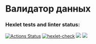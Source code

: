 # Валидатор данных
### Hexlet tests and linter status:
[![Actions Status](https://github.com/hi-ar/java-project-78/workflows/hexlet-check/badge.svg)](https://github.com/hi-ar/java-project-78/actions)
[![hexlet-check](https://github.com/hi-ar/java-project-78/actions/workflows/hexlet-check.yml/badge.svg)](https://github.com/hi-ar/java-project-78/actions/workflows/hexlet-check.yml)
<a href="https://codeclimate.com/github/hi-ar/java-project-78/test_coverage"><img src="https://api.codeclimate.com/v1/badges/80d9fafbfa93bdfe6fcb/test_coverage" /></a>
<a href="https://codeclimate.com/github/hi-ar/java-project-78/maintainability"><img src="https://api.codeclimate.com/v1/badges/80d9fafbfa93bdfe6fcb/maintainability" /></a>